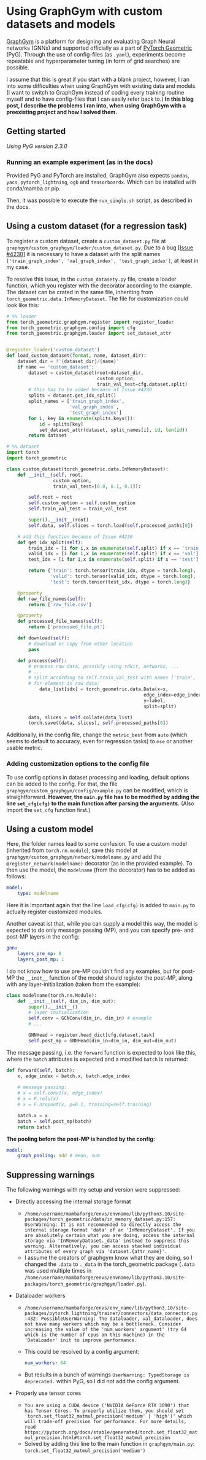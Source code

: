 <!-- cheminformatics, computationsl drug design, machine learning, programming, blog, blog posts, samuel homberg, academia, research, Münster, graphgym, pytorch-geometric, gnn, graph -->
<!-- Samuel Homberg, --.---.---- -->

# Using GraphGym with custom datasets and models

[GraphGym](https://pytorch-geometric.readthedocs.io/en/2.0.1/notes/graphgym.html) is a platform for designing and evaluating Graph Neural networks (GNNs) and supported officially as a part of [PyTorch Geometric](https://pytorch-geometric.readthedocs.io/en/2.0.1/index.html) (PyG).
Through the use of config-files (as `.yaml`), experiments become repeatable and hyperparameter tuning (in form of grid searches) are possible.

I assume that this is great if you start with a blank project, however, I ran into some difficulties when using GraphGym with existing data and models. (I want to switch to GraphGym instead of coding every training routine myself and to have config-files that I can easily refer back to.) **In this blog post, I describe the problems I ran into, when using GraphGym with a preexisting project and how I solved them.**

## Getting started

*Using PyG version 2.3.0* <!-- -->

### Running an example experiment (as in the docs)

Provided PyG and PyTorch are installed, GraphGym also expects `pandas`, `yacs`, `pytorch_lightning`, `ogb` and  `tensorboardx`. Which can be installed with conda/mamba or pip.

Then, it was possible to execute the `run_single.sh` script, as described in the docs.

## Using a custom dataset (for a regression task)

To register a custom dataset, create a `custom_dataset.py` file at `graphgym/custom_graphgym/loader/custom_dataset.py`. Due to a bug [[Issue #4230](https://github.com/pyg-team/pytorch_geometric/issues/4230)] it is necessary to have a dataset with the split names `['train_graph_index', 'val_graph_index', 'test_graph_index']`, at least in my case.

To resolve this issue, in the `custom_datasety.py` file, create a loader function, which you register with the decorator according to the example. The dataset can be crated in the same file, inheriting from `torch_geometric.data.InMemoryDataset`. The file for customization could look like this:

```py
# %% loader 
from torch_geometric.graphgym.register import register_loader
from torch_geometric.graphgym.config import cfg
from torch_geometric.graphgym.loader import set_dataset_attr


@register_loader('custom_dataset')
def load_custom_dataset(format, name, dataset_dir):
    dataset_dir = f'{dataset_dir}/{name}'
    if name == 'custom_dataset':
        dataset = custom_dataset(root=dataset_dir,
                                 custom_option,
                                 train_val_test=cfg.dataset.split)
        # this has to be added because of Issue #4230
        splits = dataset.get_idx_split()
        split_names = ['train_graph_index',
                       'val_graph_index',
                       'test_graph_index']
        for i, key in enumerate(splits.keys()):
            id = splits[key]
            set_dataset_attr(dataset, split_names[i], id, len(id))
        return dataset

# %% dataset
import torch
import torch_geometric

class custom_dataset(torch_geometric.data.InMemoryDataset):
    def __init__(self, root, 
                 custom_option,
                 train_val_test=[0.8, 0.1, 0.1]):

        self.root = root
        self.custom_option = self.custom_option
        self.train_val_test = train_val_test

        super().__init__(root)
        self.data, self.slices = torch.load(self.processed_paths[0])

    # add this function because of Issue #4230
    def get_idx_split(self):
        train_idx = [i for i,x in enumerate(self.split) if x == 'train']
        valid_idx = [i for i,x in enumerate(self.split) if x == 'val']
        test_idx = [i for i,x in enumerate(self.split) if x == 'test']

        return {'train': torch.tensor(train_idx, dtype = torch.long),
                'valid': torch.tensor(valid_idx, dtype = torch.long),
                'test': torch.tensor(test_idx, dtype = torch.long)}

    @property
    def raw_file_names(self):
        return ['raw_file.csv']

    @property
    def processed_file_names(self):
        return ['processed_file.pt']

    def download(self):
        # download or copy from other location
        pass

    def process(self):
        # process raw data, possibly using rdkit, networkx, ...
        # ...
        # split according to self.train_val_test with names ['train', 'val', 'test']
        # for element in raw data:
            data_list[idx] = torch_geometric.data.Data(x=x, 
                                                  edge_index=edge_index, 
                                                  y=label,
                                                  split=split)

        data, slices = self.collate(data_list)
        torch.save((data, slices), self.processed_paths[0])
```

Additionally, in the config file, change the `metric_best` from `auto` (which seems to default to accuracy, even for regression tasks) to `mse` or another usable metric.

### Adding customization options to the config file

To use config options in dataset processing and loading, default options can be added to the config. For that, the file `graphgym/custom_graphgym/config/example.py` can be modified, which is straightforward. **However, the `main.py` file has to be modified by adding the line `set_cfg(cfg)` to the main function after parsing the arguments.** (Also import the `set_cfg` function first.)

## Using a custom model

Here, the folder names lead to some confusion. To use a custom model (inherited from `torch.nn.module`), save this model at `graphgym/custom_graphgym/network/modelname.py` and add the `@register_network(modelname)` decorator (as in the provided example).
To then use the model, the `modelname` (from the decorator) has to be added as follows:

```yaml
model:
    type: modelname
```

Here it is important again that the line `load_cfg(cfg)` is added to `main.py` to actually register customized modules.

Another caveat ist that, while you can supply a model this way, the model is expected to do only message passing (MP), and you can specify pre- and post-MP layers in the config:

```yaml
gnn:
    layers_pre_mp: 0
    layers_post_mp: 1
```

I do not know how to use pre-MP couldn't find any examples, but for post-MP the `__init__` function of the model should register the post-MP, along with any layer-initialization (taken from the example):

```py
class modelname(torch.nn.Module):
    def __init__(self, dim_in, dim_out):
        super().__init__()
        # layer initialization
        self.conv = GCNConv(dim_in, dim_in) # example
        # ...

        GNNHead = register.head_dict[cfg.dataset.task]
        self.post_mp = GNNHead(dim_in=dim_in, dim_out=dim_out)
```

The message passing, i.e. the `forward` function is expected to look like this, where the `batch` attributes is expected and a modified `batch` is returned:

```py
def forward(self, batch):
    x, edge_index = batch.x, batch.edge_index
    
    # message passing:
    # x = self.conv1(x, edge_index)
    # x = F.relu(x)
    # x = F.dropout(x, p=0.1, training=self.training)

    batch.x = x
    batch = self.post_mp(batch)
    return batch
```

**The pooling before the post-MP is handled by the config:**

```yaml
model:
    graph_pooling: add # mean, sum
```

## Suppressing warnings

The following warnings with my setup and version were suppressed:

- Directly accessing the internal storage format
  - `/home/username/mambaforge/envs/envname/lib/python3.10/site-packages/torch_geometric/data/in_memory_dataset.py:157: UserWarning: It is not recommended to directly access the internal storage format 'data' of an 'InMemoryDataset'. If you are absolutely certain what you are doing, access the internal storage via 'InMemoryDataset._data' instead to suppress this warning. Alternatively, you can access stacked individual attributes of every graph via 'dataset.{attr_name}'.`
  - I assume the creators of graphgym know what they are doing, so I changed the `.data` to `._data` in the torch_geometric package (`.data` was used multiple times in `/home/username/mambaforge/envs/envname/lib/python3.10/site-packages/torch_geometric/graphgym/loader.py`).

- Dataloader workers
  - `/home/username/mambaforge/envs/env_name/lib/python3.10/site-packages/pytorch_lightning/trainer/connectors/data_connector.py:432: PossibleUserWarning: The dataloader, val_dataloader, does not have many workers which may be a bottleneck. Consider increasing the value of the 'num_workers' argument' (try 64 which is the number of cpus on this machine) in the 'DataLoader' init to improve performance.`
  - This could be resolved by a config argument:

    ```yaml
    num_workers: 64
    ```

  - But results in a bunch of warnings `UserWarning: TypedStorage is deprecated.` within PyG, so I did not add the config argument.

- Properly use tensor cores
  - `You are using a CUDA device ('NVIDIA GeForce RTX 3090') that has Tensor Cores. To properly utilize them, you should set 'torch.set_float32_matmul_precision('medium' | 'high')' which will trade-off precision for performance. For more details, read https://pytorch.org/docs/stable/generated/torch.set_float32_matmul_precision.html#torch.set_float32_matmul_precision`
  - Solved by adding this line to the main function in `graphgym/main.py`: `torch.set_float32_matmul_precision('medium')`
